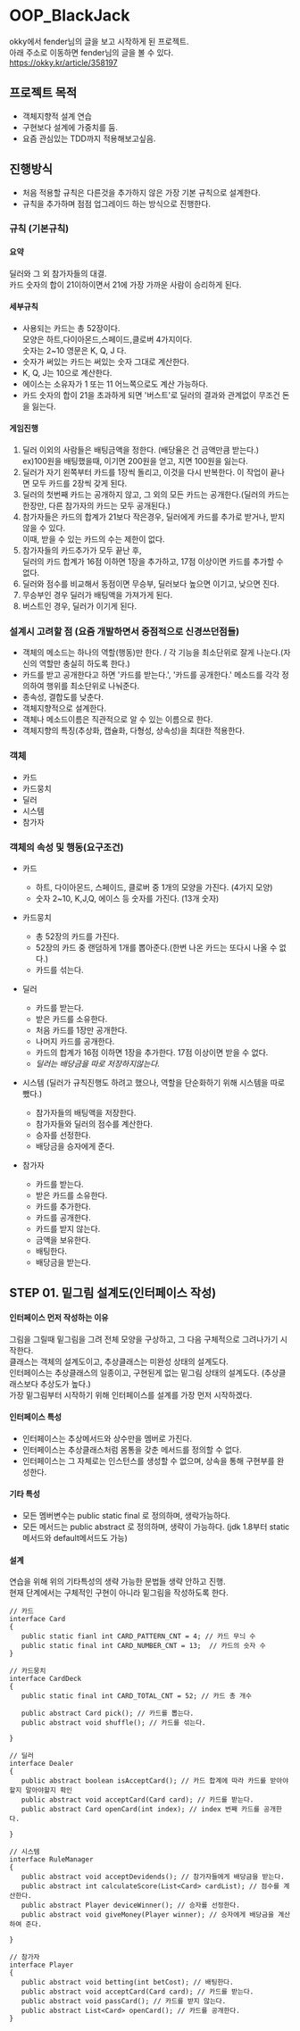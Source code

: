 # OOP_BlackJack


okky에서 fender님의 글을 보고 시작하게 된 프로젝트.  
아래 주소로 이동하면 fender님의 글을 볼 수 있다.  
https://okky.kr/article/358197  

## 프로젝트 목적
* 객체지향적 설계 연습
* 구현보다 설계에 가중치를 둠.
* 요즘 관심있는 TDD까지 적용해보고싶음.


## 진행방식
* 처음 적용할 규칙은 다른것을 추가하지 않은 가장 기본 규칙으로 설계한다.
* 규칙을 추가하며 점점 업그레이드 하는 방식으로 진행한다.   


### 규칙 (기본규칙)
#### 요약 
딜러와 그 외 참가자들의 대결.  
카드 숫자의 합이 21이하이면서 21에 가장 가까운 사람이 승리하게 된다.    

#### 세부규칙
* 사용되는 카드는 총 52장이다.  
모양은 하트,다이아몬드,스페이드,클로버 4가지이다.  
숫자는 2~10 영문은 K, Q, J 다.
* 숫자가 써있는 카드는 써있는 숫자 그대로 계산한다.
* K, Q, J는 10으로 계산한다.
* 에이스는 소유자가 1 또는 11 어느쪽으로도 계산 가능하다.
* 카드 숫자의 합이 21을 초과하게 되면 '버스트'로 딜러의 결과와 관계없이 무조건 돈을 잃는다.


#### 게임진행 
1. 딜러 이외의 사람들은 배팅금액을 정한다. (배당율은 건 금액만큼 받는다.)  
ex)100원을 배팅했을때, 이기면 200원을 얻고, 지면 100원을 잃는다.
2. 딜러가 자기 왼쪽부터 카드를 1장씩 돌리고, 이것을 다시 반복한다. 이 작업이 끝나면 모두 카드를 2장씩 갖게 된다.
3. 딜러의 첫번째 카드는 공개하지 않고, 그 외의 모든 카드는 공개한다.(딜러의 카드는 한장만, 다른 참가자의 카드는 모두 공개된다.)
4. 참가자들은 카드의 합계가 21보다 작은경우, 딜러에게 카드를 추가로 받거나, 받지 않을 수 있다.  
이때, 받을 수 있는 카드의 수는 제한이 없다.
5. 참가자들의 카드추가가 모두 끝난 후,   
딜러의 카드 합계가 16점 이하면 1장을 추가하고, 17점 이상이면 카드를 추가할 수 없다.
6. 딜러와 점수를 비교해서 동점이면 무승부, 딜러보다 높으면 이기고, 낮으면 진다.
7. 무승부인 경우 딜러가 배팅액을 가져가게 된다.
8. 버스트인 경우, 딜러가 이기게 된다.


### 설계시 고려할 점 (요즘 개발하면서 중점적으로 신경쓰던점들)
* 객체의 메소드는 하나의 역할(행동)만 한다. / 각 기능을 최소단위로 잘게 나눈다.(자신의 역할만 충실히 하도록 한다.)
 * 카드를 받고 공개한다고 하면 '카드를 받는다.', '카드를 공개한다.' 메소드를 각각 정의하여 행위를 최소단위로 나눠준다.
* 종속성, 결합도를 낮춘다.
* 객체지향적으로 설계한다.
* 객체나 메소드이름은 직관적으로 알 수 있는 이름으로 한다.
* 객체지향의 특징(추상화, 캡슐화, 다형성, 상속성)을 최대한 적용한다.


### 객체
* 카드
* 카드뭉치
* 딜러
* 시스템
* 참가자


### 객체의 속성 및 행동(요구조건)
* 카드
  * 하트, 다이아몬드, 스페이드, 클로버 중 1개의 모양을 가진다. (4가지 모양)
  * 숫자 2~10, K,J,Q, 에이스 등 숫자를 가진다. (13개 숫자)  

* 카드뭉치
  * 총 52장의 카드를 가진다.
  * 52장의 카드 중 랜덤하게 1개를 뽑아준다.(한번 나온 카드는 또다시 나올 수 없다.)
  * 카드를 섞는다.  
  
* 딜러
  * 카드를 받는다.
  * 받은 카드를 소유한다.
  * 처음 카드를 1장만 공개한다.
  * 나머지 카드를 공개한다.
  * 카드의 합계가 16점 이하면 1장을 추가한다. 17점 이상이면 받을 수 없다.  
  * *딜러는 배당금을 따로 저장하지않는다.*  
  
* 시스템 (딜러가 규칙진행도 하려고 했으나, 역할을 단순화하기 위해 시스템을 따로 뺐다.)
  * 참가자들의 배팅액을 저장한다.
  * 참가자들와 딜러의 점수를 계산한다.
  * 승자를 선정한다.
  * 배당금을 승자에게 준다.  
  
* 참가자
  * 카드를 받는다. 
  * 받은 카드를 소유한다.
  * 카드를 추가한다.
  * 카드를 공개한다.
  * 카드를 받지 않는다.
  * 금액을 보유한다.
  * 배팅한다.
  * 배당금을 받는다.  
    
      

## STEP 01. 밑그림 설계도(인터페이스 작성)  
#### 인터페이스 먼저 작성하는 이유  
그림을 그릴때 밑그림을 그려 전체 모양을 구상하고, 그 다음 구체적으로 그려나가기 시작한다.  
클래스는 객체의 설계도이고, 추상클래스는 미완성 상태의 설계도다.   
인터페이스는 추상클래스의 일종이고, 구현된게 없는 밑그림 상태의 설계도다. (추상클래스보다 추상도가 높다.)  
가장 밑그림부터 시작하기 위해 인터페이스를 설계를 가장 먼저 시작하겠다.  

#### 인터페이스 특성
* 인터페이스는 추상메서드와 상수만을 멤버로 가진다. 
* 인터페이스는 추상클래스처럼 몸통을 갖춘 메서드를 정의할 수 없다.  
* 인터페이스는 그 자체로는 인스턴스를 생성할 수 없으며, 상속을 통해 구현부를 완성한다.

#### 기타 특성
* 모든 멤버변수는 public static final 로 정의하며, 생락가능하다.
* 모든 메서드는 public abstract 로 정의하며, 생략이 가능하다. (jdk 1.8부터 static메서드와 default메서드도 가능)


#### 설계  
연습을 위해 위의 기타특성의 생략 가능한 문법들 생략 안하고 진행.  
현재 단계에서는 구체적인 구현이 아니라 밑그림을 작성하도록 한다.

~~~ 
// 카드
interface Card
{
   public static fianl int CARD_PATTERN_CNT = 4; // 카드 무늬 수
   public static final int CARD_NUMBER_CNT = 13;  // 카드의 숫자 수   
} 
~~~

~~~ 
// 카드뭉치
interface CardDeck
{
   public static final int CARD_TOTAL_CNT = 52; // 카드 총 개수
   
   public abstract Card pick(); // 카드를 뽑는다.
   public abstract void shuffle(); // 카드를 섞는다.
   
} 
~~~

~~~ 
// 딜러
interface Dealer
{
   public abstract boolean isAcceptCard(); // 카드 합계에 따라 카드를 받아야할지 말아야할지 확인
   public abstract void acceptCard(Card card); // 카드를 받는다.
   public abstract Card openCard(int index); // index 번째 카드를 공개한다.
   
} 
~~~

~~~ 
// 시스템
interface RuleManager
{
   public abstract void acceptDevidends(); // 참가자들에게 배당금을 받는다.
   public abstract int calculateScore(List<Card> cardList); // 점수를 계산한다.
   public abstract Player deviceWinner(); // 승자를 선정한다.
   public abstract void giveMoney(Player winner); // 승자에게 배당금을 계산하여 준다.
   
} 
~~~

~~~ 
// 참가자
interface Player
{
   public abstract void betting(int betCost); // 배팅한다.
   public abstract void acceptCard(Card card); // 카드를 받는다.
   public abstract void passCard(); // 카드를 받지 않는다.
   public abstract List<Card> openCard(); // 카드를 공개한다.
} 
~~~

 
